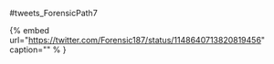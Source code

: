 #tweets_ForensicPath7

{% embed url="https://twitter.com/Forensic187/status/1148640713820819456"  caption="" % }
